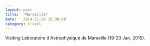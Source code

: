 ```yaml
---
layout: post
title:  "Marseille"
date:   2014-11-29 10:30:00
category: travel
---
```

Visiting Laboratoire d'Astrophysique de Marseille (19-23 Jan, 2015).

